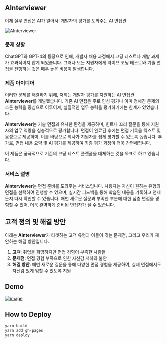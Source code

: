 ## AInterviewer
이제 실무 면접은 AI가 알아서! 개발자의 평가를 도와주는 AI 면접관

![AInterviewer](https://github.com/double-chuck-ai/ai-interviewer/assets/23691938/acda8649-a9c6-4d85-83c8-4fa638fcbc1c)

### 문제 상황
ChatGPT와 GPT-4의 등장으로 인해, 개발자 채용 과정에서 코딩 테스트나 개발 과제가 효과적이지 않게 되었습니다. 그러나 모든 지원자에게 라이브 코딩 테스트와 기술 면접을 진행하는 것은 매우 높은 비용이 발생합니다.

### 제품 아이디어
이러한 문제를 해결하기 위해, 저희는 개발자 평가를 지원하는 AI 면접관 **AInterviewer**를 개발했습니다. 기존 AI 면접은 주로 인성 평가나 이미 정해진 문제의 추론 능력을 중심으로 이루어져, 실질적인 업무 능력을 평가하기에는 한계가 있었습니다. 

**AInterviewer**는 기술 면접과 유사한 환경을 제공하며, 힌트나 꼬리 질문을 통해 지원자의 업무 역량을 심층적으로 평가합니다. 면접이 완료된 후에는 면접 기록을 텍스트 및 음성으로 제공하며, 이를 바탕으로 회사가 지원자를 쉽게 평가할 수 있도록 돕습니다. 추가로, 면접 내용 요약 및 AI 평가를 제공하여 최종 평가 과정이 더욱 간편해집니다.

이 제품은 궁극적으로 기존의 코딩 테스트 플랫폼을 대체하는 것을 목표로 하고 있습니다.

### 서비스 설명
**AInterviewer**는 면접 준비를 도와주는 서비스입니다. 사용자는 자신이 원하는 유형의 면접을 선택하여 진행할 수 있으며, 실시간 피드백을 통해 학습된 내용을 기록하고 언제든지 다시 확인할 수 있습니다. 매번 새로운 질문과 부족한 부분에 대한 심층 면접을 경험할 수 있어, 더욱 완벽하게 준비된 면접자가 될 수 있습니다.

## **고객 정의 및 해결 방안**

아래는 **AInterviewer**가 타겟하는 고객 유형과 이들이 겪는 문제점, 그리고 우리가 제안하는 해결 방안입니다.

1. **고객**: 취업을 희망하지만 면접 경험이 부족한 사람들
2. **문제점**: 면접 경험 부족으로 인한 자신감 저하와 불안
3. **해결 방안**: 매번 새로운 질문을 통해 다양한 면접 경험을 제공하여, 실제 면접에서도 자신감 있게 임할 수 있도록 지원

## **Demo**

[![image](https://github.com/double-chuck-ai/ai-interviewer/assets/23691938/8f46dfcb-8865-4881-8727-7327237a5b16)](https://www.youtube.com/watch?v=2N-JoUVPzrM&ab_channel=김영서)

## **How to Deploy**

```bash
yarn build
yarn add gh-pages
yarn deploy
